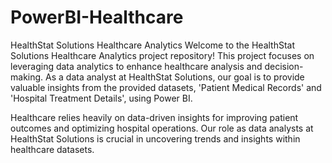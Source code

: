 # PowerBI-Healthcare

HealthStat Solutions Healthcare Analytics Welcome to the HealthStat Solutions Healthcare Analytics project repository! This project focuses on leveraging data analytics to enhance healthcare analysis and decision-making. As a data analyst at HealthStat Solutions, our goal is to provide valuable insights from the provided datasets, 'Patient Medical Records' and 'Hospital Treatment Details', using Power BI.

Healthcare relies heavily on data-driven insights for improving patient outcomes and optimizing hospital operations. Our role as data analysts at HealthStat Solutions is crucial in uncovering trends and insights within healthcare datasets.





